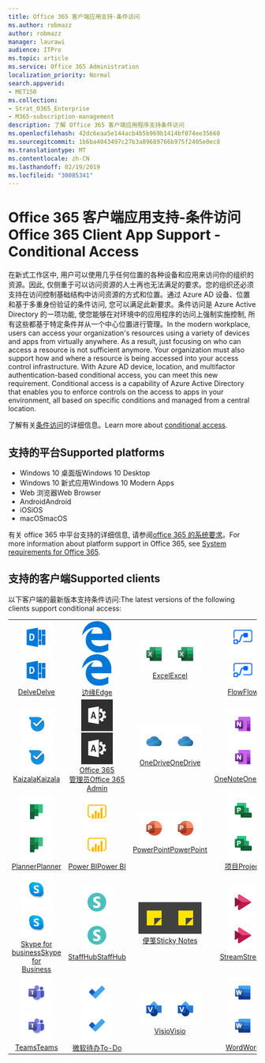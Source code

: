 ```yaml
---
title: Office 365 客户端应用支持-条件访问
ms.author: robmazz
author: robmazz
manager: laurawi
audience: ITPro
ms.topic: article
ms.service: Office 365 Administration
localization_priority: Normal
search.appverid:
- MET150
ms.collection:
- Strat_O365_Enterprise
- M365-subscription-management
description: 了解 Office 365 客户端应用程序支持条件访问
ms.openlocfilehash: 42dc6eaa5e144acb4b5b969b1414bf074ee35660
ms.sourcegitcommit: 1b6ba4043497c27b3a89689766b975f2405e0ec8
ms.translationtype: MT
ms.contentlocale: zh-CN
ms.lasthandoff: 02/19/2019
ms.locfileid: "30085341"
---
```

# <a name="office-365-client-app-support---conditional-access"></a><span data-ttu-id="d2279-103">Office 365 客户端应用支持-条件访问</span><span class="sxs-lookup"><span data-stu-id="d2279-103">Office 365 Client App Support - Conditional Access</span></span>

<span data-ttu-id="d2279-p101">在新式工作区中, 用户可以使用几乎任何位置的各种设备和应用来访问你的组织的资源。因此, 仅侧重于可以访问资源的人士再也无法满足的要求。您的组织还必须支持在访问控制基础结构中访问资源的方式和位置。通过 Azure AD 设备、位置和基于多重身份验证的条件访问, 您可以满足此新要求。条件访问是 Azure Active Directory 的一项功能, 使您能够在对环境中的应用程序的访问上强制实施控制, 所有这些都基于特定条件并从一个中心位置进行管理。</span><span class="sxs-lookup"><span data-stu-id="d2279-p101">In the modern workplace, users can access your organization's resources using a variety of devices and apps from virtually anywhere. As a result, just focusing on who can access a resource is not sufficient anymore. Your organization must also support how and where a resource is being accessed into your access control infrastructure. With Azure AD device, location, and multifactor authentication-based conditional access, you can meet this new requirement. Conditional access is a capability of Azure Active Directory that enables you to enforce controls on the access to apps in your environment, all based on specific conditions and managed from a central location.</span></span> 

<span data-ttu-id="d2279-109">了解有关[条件访问](https://docs.microsoft.com/azure/active-directory/conditional-access/)的详细信息。</span><span class="sxs-lookup"><span data-stu-id="d2279-109">Learn more about [conditional access](https://docs.microsoft.com/azure/active-directory/conditional-access/).</span></span>

## <a name="supported-platforms"></a><span data-ttu-id="d2279-110">支持的平台</span><span class="sxs-lookup"><span data-stu-id="d2279-110">Supported platforms</span></span>

 - <span data-ttu-id="d2279-111">Windows 10 桌面版</span><span class="sxs-lookup"><span data-stu-id="d2279-111">Windows 10 Desktop</span></span>
 - <span data-ttu-id="d2279-112">Windows 10 新式应用</span><span class="sxs-lookup"><span data-stu-id="d2279-112">Windows 10 Modern Apps</span></span>
 - <span data-ttu-id="d2279-113">Web 浏览器</span><span class="sxs-lookup"><span data-stu-id="d2279-113">Web Browser</span></span>
 - <span data-ttu-id="d2279-114">Android</span><span class="sxs-lookup"><span data-stu-id="d2279-114">Android</span></span>
 - <span data-ttu-id="d2279-115">iOS</span><span class="sxs-lookup"><span data-stu-id="d2279-115">iOS</span></span>
 - <span data-ttu-id="d2279-116">macOS</span><span class="sxs-lookup"><span data-stu-id="d2279-116">macOS</span></span>

<span data-ttu-id="d2279-117">有关 office 365 中平台支持的详细信息, 请参阅[office 365 的系统要求](https://products.office.com/office-system-requirements)。</span><span class="sxs-lookup"><span data-stu-id="d2279-117">For more information about platform support in Office 365, see [System requirements for Office 365](https://products.office.com/office-system-requirements).</span></span>

## <a name="supported-clients"></a><span data-ttu-id="d2279-118">支持的客户端</span><span class="sxs-lookup"><span data-stu-id="d2279-118">Supported clients</span></span>

<span data-ttu-id="d2279-119">以下客户端的最新版本支持条件访问:</span><span class="sxs-lookup"><span data-stu-id="d2279-119">The latest versions of the following clients support conditional access:</span></span>

| | | | | | |
|:---:|:---:|:---:|:---:|:---:|:---:|
| <span data-ttu-id="d2279-120">![Delve 图标](media/o365-delve-64x64.png)</span><span class="sxs-lookup"><span data-stu-id="d2279-120">![Delve icon](media/o365-delve-64x64.png)</span></span> <br> [<span data-ttu-id="d2279-121">Delve</span><span class="sxs-lookup"><span data-stu-id="d2279-121">Delve</span></span>](https://products.office.com/business/intelligent-search) | <span data-ttu-id="d2279-122">![边缘图标](media/o365-edge-64x64.png)</span><span class="sxs-lookup"><span data-stu-id="d2279-122">![Edge icon](media/o365-edge-64x64.png)</span></span> <br> [<span data-ttu-id="d2279-123">边缘</span><span class="sxs-lookup"><span data-stu-id="d2279-123">Edge</span></span>](https://www.microsoft.com/windows/microsoft-edge) | <span data-ttu-id="d2279-124">![Excel 图标](media/o365-excel-64x64.png)</span><span class="sxs-lookup"><span data-stu-id="d2279-124">![Excel icon](media/o365-excel-64x64.png)</span></span> <br> [<span data-ttu-id="d2279-125">Excel</span><span class="sxs-lookup"><span data-stu-id="d2279-125">Excel</span></span>](https://products.office.com/excel) | <span data-ttu-id="d2279-126">![流图标](media/o365-flow-64x64.png)</span><span class="sxs-lookup"><span data-stu-id="d2279-126">![Flow icon](media/o365-flow-64x64.png)</span></span> <br> [<span data-ttu-id="d2279-127">Flow</span><span class="sxs-lookup"><span data-stu-id="d2279-127">Flow</span></span>](https://flow.microsoft.com) | <span data-ttu-id="d2279-128">![表单图标](media/o365-forms-64x64.png)</span><span class="sxs-lookup"><span data-stu-id="d2279-128">![Forms icon](media/o365-forms-64x64.png)</span></span> <br> [<span data-ttu-id="d2279-129">Forms</span><span class="sxs-lookup"><span data-stu-id="d2279-129">Forms</span></span>](https://flow.microsoft.com/connectors/shared_microsoftforms/microsoft-forms/) |
| <span data-ttu-id="d2279-130">![Kaizala 图标](media/o365-kaizala-64x64.png)</span><span class="sxs-lookup"><span data-stu-id="d2279-130">![Kaizala icon](media/o365-kaizala-64x64.png)</span></span> <br> [<span data-ttu-id="d2279-131">Kaizala</span><span class="sxs-lookup"><span data-stu-id="d2279-131">Kaizala</span></span>](https://products.office.com/en/business/microsoft-kaizala) | <span data-ttu-id="d2279-132">![Office 365 管理员图标](media/o365-o365admin-64x64.png)</span><span class="sxs-lookup"><span data-stu-id="d2279-132">![Office 365 Admin icon](media/o365-o365admin-64x64.png)</span></span> <br> [<span data-ttu-id="d2279-133">Office 365 <br>管理员</span><span class="sxs-lookup"><span data-stu-id="d2279-133">Office 365 <br> Admin</span></span>](https://products.office.com/business/manage-office-365-admin-app) | <span data-ttu-id="d2279-134">![OneDrive for business 图标](media/o365-OneDrive-64x64.png)</span><span class="sxs-lookup"><span data-stu-id="d2279-134">![OneDrive for Business icon](media/o365-OneDrive-64x64.png)</span></span> <br> [<span data-ttu-id="d2279-135">OneDrive</span><span class="sxs-lookup"><span data-stu-id="d2279-135">OneDrive</span></span>](https://products.office.com/onedrive-for-business/online-cloud-storage) | <span data-ttu-id="d2279-136">![OneNote 图标](media/o365-OneNote-64x64.png)</span><span class="sxs-lookup"><span data-stu-id="d2279-136">![OneNote icon](media/o365-OneNote-64x64.png)</span></span> <br> [<span data-ttu-id="d2279-137">OneNote</span><span class="sxs-lookup"><span data-stu-id="d2279-137">OneNote</span></span>](https://products.office.com/onenote) | <span data-ttu-id="d2279-138">![Outlook 图标](media/o365-outlook-64x64.png)</span><span class="sxs-lookup"><span data-stu-id="d2279-138">![Outlook icon](media/o365-outlook-64x64.png)</span></span> <br> [<span data-ttu-id="d2279-139">Outlook</span><span class="sxs-lookup"><span data-stu-id="d2279-139">Outlook</span></span>](https://products.office.com/outlook) |
| <span data-ttu-id="d2279-140">![Planner 图标](media/o365-planner-64x64.png)</span><span class="sxs-lookup"><span data-stu-id="d2279-140">![Planner icon](media/o365-planner-64x64.png)</span></span> <br> [<span data-ttu-id="d2279-141">Planner</span><span class="sxs-lookup"><span data-stu-id="d2279-141">Planner</span></span>](https://products.office.com/business/task-management-software) | <span data-ttu-id="d2279-142">![PowerBI 图标](media/o365-powerbi-64x64.png)</span><span class="sxs-lookup"><span data-stu-id="d2279-142">![PowerBI icon](media/o365-powerbi-64x64.png)</span></span> <br> [<span data-ttu-id="d2279-143">Power BI</span><span class="sxs-lookup"><span data-stu-id="d2279-143">Power BI</span></span>](https://powerbi.microsoft.com) | <span data-ttu-id="d2279-144">![PowerPoint 图标](media/o365-powerpoint-64x64.png)</span><span class="sxs-lookup"><span data-stu-id="d2279-144">![PowerPoint icon](media/o365-powerpoint-64x64.png)</span></span> <br> [<span data-ttu-id="d2279-145">PowerPoint</span><span class="sxs-lookup"><span data-stu-id="d2279-145">PowerPoint</span></span>](https://products.office.com/powerpoint) | <span data-ttu-id="d2279-146">![项目图标](media/o365-project-64x64.png)</span><span class="sxs-lookup"><span data-stu-id="d2279-146">![Project icon](media/o365-project-64x64.png)</span></span> <br> [<span data-ttu-id="d2279-147">项目</span><span class="sxs-lookup"><span data-stu-id="d2279-147">Project</span></span>](https://products.office.com/project) | <span data-ttu-id="d2279-148">![SharePoint 图标](media/o365-sharepoint-64x64.png)</span><span class="sxs-lookup"><span data-stu-id="d2279-148">![SharePoint icon](media/o365-sharepoint-64x64.png)</span></span> <br> [<span data-ttu-id="d2279-149">Sharepoint</span><span class="sxs-lookup"><span data-stu-id="d2279-149">Sharepoint</span></span>](https://products.office.com/sharepoint) 
| <span data-ttu-id="d2279-150">![Skype for business 图标](media/o365-skypeforbusiness-64x64.png)</span><span class="sxs-lookup"><span data-stu-id="d2279-150">![Skype for Business icon](media/o365-skypeforbusiness-64x64.png)</span></span> <br> [<span data-ttu-id="d2279-151">Skype for <br> business</span><span class="sxs-lookup"><span data-stu-id="d2279-151">Skype for <br> Business</span></span>](https://www.skype.com/business/) | <span data-ttu-id="d2279-152">![StaffHub 图标](media/o365-staffhub-64x64.png)</span><span class="sxs-lookup"><span data-stu-id="d2279-152">![StaffHub icon](media/o365-staffhub-64x64.png)</span></span> <br> [<span data-ttu-id="d2279-153">StaffHub</span><span class="sxs-lookup"><span data-stu-id="d2279-153">StaffHub</span></span>](https://products.office.com/microsoft-staffhub/staff-scheduling-software) | <span data-ttu-id="d2279-154">![粘滞便笺图标](media/o365-stickynotes-64x64.png)</span><span class="sxs-lookup"><span data-stu-id="d2279-154">![Sticky Notes icon](media/o365-stickynotes-64x64.png)</span></span> <br> [<span data-ttu-id="d2279-155">便笺</span><span class="sxs-lookup"><span data-stu-id="d2279-155">Sticky Notes</span></span>](https://www.microsoft.com/p/microsoft-sticky-notes/9nblggh4qghw) | <span data-ttu-id="d2279-156">![流图标](media/o365-stream-64x64.png)</span><span class="sxs-lookup"><span data-stu-id="d2279-156">![Stream icon](media/o365-stream-64x64.png)</span></span> <br> [<span data-ttu-id="d2279-157">Stream</span><span class="sxs-lookup"><span data-stu-id="d2279-157">Stream</span></span>](https://stream.microsoft.com) | <span data-ttu-id="d2279-158">![Sway 图标](media/o365-sway-64x64.png)</span><span class="sxs-lookup"><span data-stu-id="d2279-158">![Sway icon](media/o365-sway-64x64.png)</span></span> <br> [<span data-ttu-id="d2279-159">Sway</span><span class="sxs-lookup"><span data-stu-id="d2279-159">Sway</span></span>](https://sway.com) 
| <span data-ttu-id="d2279-160">![团队图标](media/o365-teams-64x64.png)</span><span class="sxs-lookup"><span data-stu-id="d2279-160">![Teams icon](media/o365-teams-64x64.png)</span></span> <br> [<span data-ttu-id="d2279-161">Teams</span><span class="sxs-lookup"><span data-stu-id="d2279-161">Teams</span></span>](https://products.office.com/microsoft-teams/group-chat-software) | <span data-ttu-id="d2279-162">![待办情况图标](media/o365-todo-64x64.png)</span><span class="sxs-lookup"><span data-stu-id="d2279-162">![To-Do icon](media/o365-todo-64x64.png)</span></span> <br> [<span data-ttu-id="d2279-163">微软待办</span><span class="sxs-lookup"><span data-stu-id="d2279-163">To-Do</span></span>](https://todo.microsoft.com) | <span data-ttu-id="d2279-164">![Visio 图标](media/o365-visio-64x64.png)</span><span class="sxs-lookup"><span data-stu-id="d2279-164">![Visio icon](media/o365-visio-64x64.png)</span></span> <br> [<span data-ttu-id="d2279-165">Visio</span><span class="sxs-lookup"><span data-stu-id="d2279-165">Visio</span></span>](https://products.office.com/visio/flowchart-software) | <span data-ttu-id="d2279-166">![Word 图标](media/o365-word-64x64.png)</span><span class="sxs-lookup"><span data-stu-id="d2279-166">![Word icon](media/o365-word-64x64.png)</span></span> <br> [<span data-ttu-id="d2279-167">Word</span><span class="sxs-lookup"><span data-stu-id="d2279-167">Word</span></span>](https://products.office.com/word) | <span data-ttu-id="d2279-168">![Yammer 图标](media/o365-yammer-64x64.png)</span><span class="sxs-lookup"><span data-stu-id="d2279-168">![Yammer icon](media/o365-yammer-64x64.png)</span></span> <br> [<span data-ttu-id="d2279-169">Yammer</span><span class="sxs-lookup"><span data-stu-id="d2279-169">Yammer</span></span>](https://products.office.com/yammer/yammer-overview)